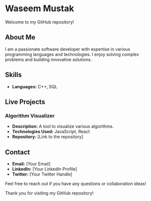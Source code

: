 # Waseem Mustak

Welcome to my GitHub repository!

## About Me

I am a passionate software developer with expertise in various programming languages and technologies. I enjoy solving complex problems and building innovative solutions.

## Skills

- **Languages:** C++, SQL

## Live Projects

### Algorithm Visualizer
- **Description:** A tool to visualize various algorithms.
- **Technologies Used:** JavaScript, React
- **Repository:** [Link to the repository]


## Contact

- **Email:** [Your Email]
- **LinkedIn:** [Your LinkedIn Profile]
- **Twitter:** [Your Twitter Handle]

Feel free to reach out if you have any questions or collaboration ideas!

Thank you for visiting my GitHub repository!
